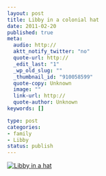 ```yaml
--- 
layout: post
title: Libby in a colonial hat
date: 2011-02-20
published: true
meta: 
  audio: http://
  aktt_notify_twitter: "no"
  quote-url: http://
  _edit_last: "1"
  _wp_old_slug: ""
  _thumbnail_id: "910058599"
  quote-copy: Unknown
  image: ""
  link-url: http://
  quote-author: Unknown
keywords: []

type: post
categories: 
- family
- Libby
status: publish
---
```



[![](http://media.eick.us/2011/02/2011-01-30-at-17-55-09-300x200.jpg "Libby in a hat")](http://media.eick.us/2011/02/2011-01-30-at-17-55-09.jpg)
